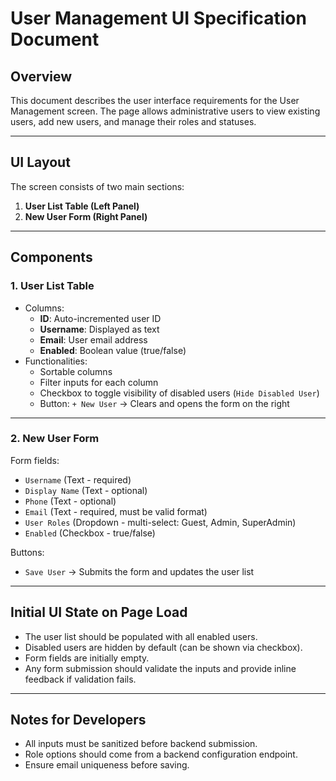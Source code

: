 # User Management UI Specification Document

## Overview

This document describes the user interface requirements for the User Management screen. The page allows administrative users to view existing users, add new users, and manage their roles and statuses.

---

## UI Layout

The screen consists of two main sections:

1. **User List Table (Left Panel)**
2. **New User Form (Right Panel)**

---

## Components

### 1. User List Table

- Columns:
  - **ID**: Auto-incremented user ID
  - **Username**: Displayed as text
  - **Email**: User email address
  - **Enabled**: Boolean value (true/false)
- Functionalities:
  - Sortable columns
  - Filter inputs for each column
  - Checkbox to toggle visibility of disabled users (`Hide Disabled User`)
  - Button: `+ New User` → Clears and opens the form on the right

---

### 2. New User Form

Form fields:
- `Username` (Text - required)
- `Display Name` (Text - optional)
- `Phone` (Text - optional)
- `Email` (Text - required, must be valid format)
- `User Roles` (Dropdown - multi-select: Guest, Admin, SuperAdmin)
- `Enabled` (Checkbox - true/false)

Buttons:
- `Save User` → Submits the form and updates the user list

---

## Initial UI State on Page Load

- The user list should be populated with all enabled users.
- Disabled users are hidden by default (can be shown via checkbox).
- Form fields are initially empty.
- Any form submission should validate the inputs and provide inline feedback if validation fails.

---

## Notes for Developers

- All inputs must be sanitized before backend submission.
- Role options should come from a backend configuration endpoint.
- Ensure email uniqueness before saving.

